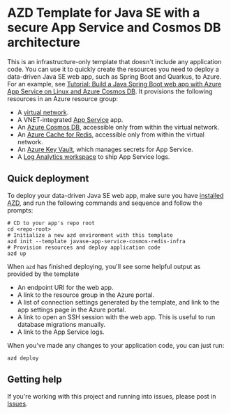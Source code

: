 # AZD Template for Java SE with a secure App Service and Cosmos DB architecture

This is an infrastructure-only template that doesn't include any application code. You can use it to quickly create the resources you need to deploy a data-driven Java SE web app, such as Spring Boot and Quarkus, to Azure. For an example, see [Tutorial: Build a Java Spring Boot web app with Azure App Service on Linux and Azure Cosmos DB](https://learn.microsoft.com/azure/app-service/tutorial-java-spring-cosmosdb). It provisions the following resources in an Azure resource group:

- A [virtual network](https://learn.microsoft.com/azure/virtual-network/virtual-networks-overview).
- A VNET-integrated [App Service](https://learn.microsoft.com/azure/app-service/overview) app.
- An [Azure Cosmos DB](https://learn.microsoft.com/azure/cosmos-db/introduction), accessible only from within the virtual network.
- An [Azure Cache for Redis](https://learn.microsoft.com/azure/azure-cache-for-redis/cache-overview), accessible only from within the virtual network.
- An [Azure Key Vault](https://learn.microsoft.com/azure/key-vault/general/overview), which manages secrets for App Service.
- A [Log Analytics workspace](https://learn.microsoft.com/azure/azure-monitor/logs/log-analytics-workspace-overview) to ship App Service logs.

## Quick deployment

To deploy your data-driven Java SE web app, make sure you have [installed AZD](https://learn.microsoft.com/azure/developer/azure-developer-cli/install-azd), and run the following commands and sequence and follow the prompts:

```shell
# CD to your app's repo root
cd <repo-root>
# Initialize a new azd environment with this template
azd init --template javase-app-service-cosmos-redis-infra
# Provision resources and deploy application code
azd up
```

When `azd` has finished deploying, you'll see some helpful output as provided by the template

- An endpoint URI for the web app.
- A link to the resource group in the Azure portal.
- A list of connection settings generated by the template, and link to the app settings page in the Azure portal.
- A link to open an SSH session with the web app. This is useful to run database migrations manually.
- A link to the App Service logs.

When you've made any changes to your application code, you can just run:

```shell
azd deploy
```

## Getting help

If you're working with this project and running into issues, please post in [Issues](/issues).
